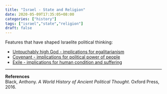 ```yaml
---
title: "Israel - State and Religion"
date: 2020-05-09T17:35:05+08:00
categories: ["history"]
tags: ["israel","state","religion"]
draft: false
---
```


Features that have shaped Israelite political thinking:
- [Untouchably high God - implications for egalitarianism][1]
- [Covenant - implications for political power of people][2]
- [Exile - implications for human condition and suffering][3]

---
**References**  
Black, Anthony. *A World History of Ancient Political Thought*. Oxford Press, 2016.

[1]: ../israelite-political-thinking-god-egalitarianism/
[2]: ../israelite-political-thinking-covenant-people/
[3]: ../israelite-political-thinking-exile-suffering/
